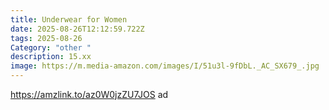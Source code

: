 ```yaml
---
title: Underwear for Women
date: 2025-08-26T12:12:59.722Z
tags: 2025-08-26
Category: "other "
description: 15.xx
image: https://m.media-amazon.com/images/I/51u3l-9fDbL._AC_SX679_.jpg
---
```

https://amzlink.to/az0W0jzZU7JOS ad